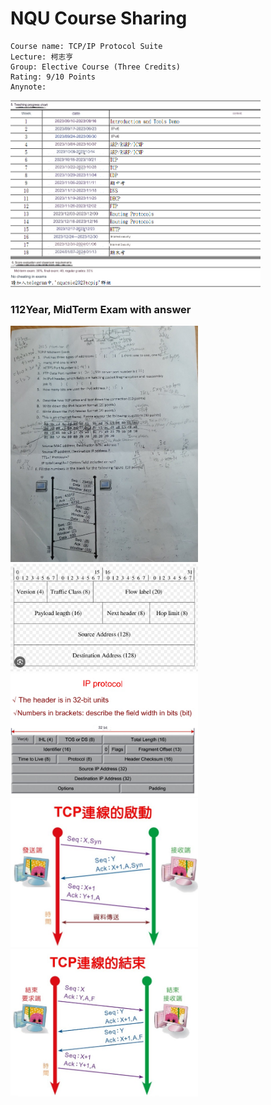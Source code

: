 # NQU Course Sharing
```
Course name: TCP/IP Protocol Suite 
Lecture: 柯志亨
Group: Elective Course (Three Credits)
Rating: 9/10 Points
Anynote: 
```
<img src="Images/chart.png" alt="Teaching Progress Chart" width="400"/>



### 112Year, MidTerm Exam with answer
<img src="Images/midexam.jpg" width="300"/>
<img src="Images/ipv6.jpg" width="300"/>
<img src="Images/ipv4.png" width="300"/>
<img src="Images/setup.jpg" width="300"/>
<img src="Images/teardown.jpg" width="300"/>
